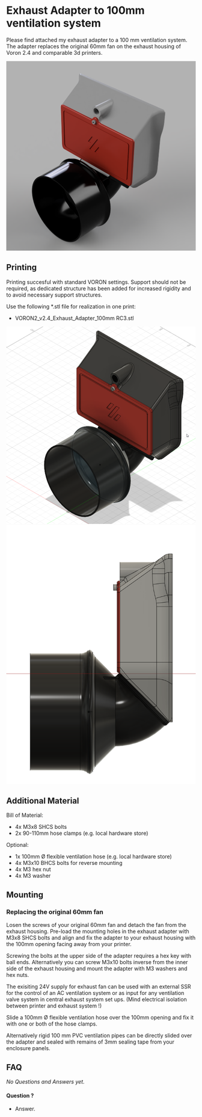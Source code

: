 # <b> Exhaust Adapter to 100mm ventilation system</b>

Please find attached my exhaust adapter to a 100 mm ventilation system. The adapter replaces the original 60mm fan on the exhaust housing of Voron 2.4 and comparable 3d printers.

![Exhaust Adatper 100mm](Images/Exhaust_Adapter_ISO_rendered_bright.png)  

## <b>Printing</b>

Printing succesful with standard VORON settings. Support should not be required, as dedicated structure has been added for increased rigidity and to avoid necessary support structures.

Use the following *.stl file for realization in one print:
- VORON2_v2.4_Exhaust_Adapter_100mm RC3.stl

![Exhaust Adapter ISO View](Images/Exhaust_Adapter_ISO.png)  
![Exhaust Adapter Side View](Images/Exhaust_Adapter_sideview.png)  

## <b>Additional Material</b>

Bill of Material:
- 4x M3x8 SHCS bolts
- 2x 90-110mm hose clamps (e.g. local hardware store)

Optional:

- 1x 100mm Ø flexible ventilation hose (e.g. local hardware store)
- 4x M3x10 BHCS bolts for reverse mounting
- 4x M3 hex nut
- 4x M3 washer

## <b>Mounting</b>

### Replacing the original 60mm fan

Losen the screws of your original 60mm fan and detach the fan from the exhaust housing. Pre-load the mounting holes in the exhaust adapter with M3x8 SHCS bolts and align and fix the adapter to your exhaust housing with the 100mm opening facing away from your printer.

Screwing the bolts at the upper side of the adapter requires a hex key with ball ends. Alternatively you can screw M3x10 bolts inverse from the inner side of the exhaust housing and mount the adapter with M3 washers and hex nuts.

The exisiting 24V supply for exhaust fan can be used with an external SSR for the control of an AC ventilation system or as input for any ventilation valve system in central exhaust system set ups. (Mind electrical isolation between printer and exhaust system !)

Slide a 100mm Ø flexible ventilation hose over the 100mm opening and fix it with one or both of the hose clamps.

Alternatively rigid 100 mm PVC ventilation pipes can be directly slided over the adapter and sealed with remains of 3mm sealing tape from your enclosure panels.

## <b>FAQ</b>

<i> No Questions and Answers yet. </i>

#### Question ?
* Answer.
